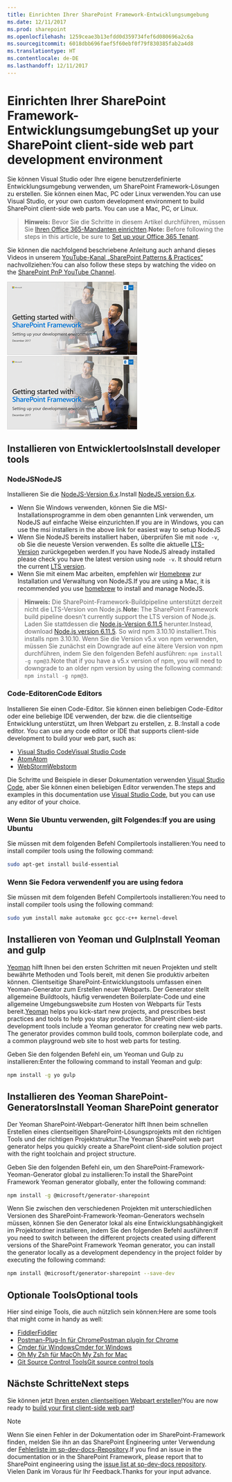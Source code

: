 ```yaml
---
title: Einrichten Ihrer SharePoint Framework-Entwicklungsumgebung
ms.date: 12/11/2017
ms.prod: sharepoint
ms.openlocfilehash: 1259ceae3b13efdd0d359734fef6d080696a2c6a
ms.sourcegitcommit: 6018dbb696faef5f60ebf0f79f830385fab2a4d8
ms.translationtype: HT
ms.contentlocale: de-DE
ms.lasthandoff: 12/11/2017
---
```

# <a name="set-up-your-sharepoint-framework-development-environment"></a><span data-ttu-id="e76de-102">Einrichten Ihrer SharePoint Framework-Entwicklungsumgebung</span><span class="sxs-lookup"><span data-stu-id="e76de-102">Set up your SharePoint client-side web part development environment</span></span>

<span data-ttu-id="e76de-p101">Sie können Visual Studio oder Ihre eigene benutzerdefinierte Entwicklungsumgebung verwenden, um SharePoint Framework-Lösungen zu erstellen. Sie können einen Mac, PC oder Linux verwenden.</span><span class="sxs-lookup"><span data-stu-id="e76de-p101">You can use Visual Studio, or your own custom development environment to build SharePoint client-side web parts. You can use a Mac, PC, or Linux.</span></span>

><span data-ttu-id="e76de-105">**Hinweis:** Bevor Sie die Schritte in diesem Artikel durchführen, müssen Sie [Ihren Office 365-Mandanten einrichten](./set-up-your-developer-tenant.md).</span><span class="sxs-lookup"><span data-stu-id="e76de-105">**Note:** Before following the steps in this article, be sure to [Set up your Office 365 Tenant](./set-up-your-developer-tenant.md).</span></span>

<span data-ttu-id="e76de-106">Sie können die nachfolgend beschriebene Anleitung auch anhand dieses Videos in unserem [YouTube-Kanal „SharePoint Patterns & Practices“](https://www.youtube.com/watch?v=WX9FL0BjE0I&list=PLR9nK3mnD-OXvSWvS2zglCzz4iplhVrKq) nachvollziehen:</span><span class="sxs-lookup"><span data-stu-id="e76de-106">You can also follow these steps by watching the video on the [SharePoint PnP YouTube Channel](https://www.youtube.com/watch?v=WX9FL0BjE0I&list=PLR9nK3mnD-OXvSWvS2zglCzz4iplhVrKq).</span></span>

<span data-ttu-id="e76de-107"><a href="https://www.youtube.com/watch?v=WX9FL0BjE0I&list=PLR9nK3mnD-OXvSWvS2zglCzz4iplhVrKq"> <img src="../images/spfx-youtube-tutorial0.png" alt="Screenshot of the YouTube video player for this tutorial" />
</a></span><span class="sxs-lookup"><span data-stu-id="e76de-107"><a href="https://www.youtube.com/watch?v=WX9FL0BjE0I&list=PLR9nK3mnD-OXvSWvS2zglCzz4iplhVrKq"> <img src="../images/spfx-youtube-tutorial0.png" alt="Screenshot of the YouTube video player for this tutorial" />
</a></span></span>

## <a name="install-developer-tools"></a><span data-ttu-id="e76de-108">Installieren von Entwicklertools</span><span class="sxs-lookup"><span data-stu-id="e76de-108">Install developer tools</span></span>

### <a name="nodejs"></a><span data-ttu-id="e76de-109">NodeJS</span><span class="sxs-lookup"><span data-stu-id="e76de-109">NodeJS</span></span>

<span data-ttu-id="e76de-110">Installieren Sie die [NodeJS-Version 6.x](https://nodejs.org/download/release/latest-v6.x/).</span><span class="sxs-lookup"><span data-stu-id="e76de-110">Install [NodeJS version 6.x](https://nodejs.org/download/release/latest-v6.x/).</span></span> 

* <span data-ttu-id="e76de-111">Wenn Sie Windows verwenden, können Sie die MSI-Installationsprogramme in dem oben genannten Link verwenden, um NodeJS auf einfache Weise einzurichten.</span><span class="sxs-lookup"><span data-stu-id="e76de-111">If you are in Windows, you can use the msi installers in the above link for easiest way to setup NodeJS</span></span>
* <span data-ttu-id="e76de-p102">Wenn Sie NodeJS bereits installiert haben, überprüfen Sie mit `node -v`, ob Sie die neueste Version verwenden. Es sollte die aktuelle [LTS-Version](https://nodejs.org/en/download/) zurückgegeben werden.</span><span class="sxs-lookup"><span data-stu-id="e76de-p102">If you have NodeJS already installed please check you have the latest version using `node -v`. It should return the current [LTS version](https://nodejs.org/en/download/).</span></span> 
* <span data-ttu-id="e76de-114">Wenn Sie mit einem Mac arbeiten, empfehlen wir [Homebrew](http://brew.sh/) zur Installation und Verwaltung von NodeJS.</span><span class="sxs-lookup"><span data-stu-id="e76de-114">If you are using a Mac, it is recommended you use [homebrew](http://brew.sh/) to install and manage NodeJS.</span></span> 

><span data-ttu-id="e76de-115">**Hinweis:** Die SharePoint-Framework-Buildpipeline unterstützt derzeit nicht die LTS-Version von Node.js.</span><span class="sxs-lookup"><span data-stu-id="e76de-115">**Note:** The SharePoint Framework build pipeline doesn't currently support the LTS version of Node.js.</span></span> <span data-ttu-id="e76de-116">Laden Sie stattdessen die [Node.js-Version 6.11.5](https://nodejs.org/download/release/latest-v6.x/) herunter.</span><span class="sxs-lookup"><span data-stu-id="e76de-116">Instead, download [Node.js version 6.11.5](https://nodejs.org/download/release/latest-v6.x/).</span></span> <span data-ttu-id="e76de-117">So wird npm 3.10.10 installiert.</span><span class="sxs-lookup"><span data-stu-id="e76de-117">This installs npm 3.10.10.</span></span> <span data-ttu-id="e76de-118">Wenn Sie die Version v5.x von npm verwenden, müssen Sie zunächst ein Downgrade auf eine ältere Version von npm durchführen, indem Sie den folgenden Befehl ausführen: `npm install -g npm@3`.</span><span class="sxs-lookup"><span data-stu-id="e76de-118">Note that if you have a v5.x version of npm, you will need to downgrade to an older npm version by using the following command: `npm install -g npm@3`.</span></span>

### <a name="code-editors"></a><span data-ttu-id="e76de-119">Code-Editoren</span><span class="sxs-lookup"><span data-stu-id="e76de-119">Code Editors</span></span>

<span data-ttu-id="e76de-p104">Installieren Sie einen Code-Editor. Sie können einen beliebigen Code-Editor oder eine beliebige IDE verwenden, der bzw. die die clientseitige Entwicklung unterstützt, um Ihren Webpart zu erstellen, z. B.:</span><span class="sxs-lookup"><span data-stu-id="e76de-p104">Install a code editor. You can use any code editor or IDE that supports client-side development to build your web part, such as:</span></span>

* <span data-ttu-id="e76de-122">[Visual Studio Code](https://code.visualstudio.com/)</span><span class="sxs-lookup"><span data-stu-id="e76de-122">[Visual Studio Code](https://code.visualstudio.com/)</span></span>
* <span data-ttu-id="e76de-123">[Atom](https://atom.io)</span><span class="sxs-lookup"><span data-stu-id="e76de-123">[Atom](https://atom.io)</span></span>
* <span data-ttu-id="e76de-124">[WebStorm](https://www.jetbrains.com/webstorm)</span><span class="sxs-lookup"><span data-stu-id="e76de-124">[Webstorm](https://www.jetbrains.com/webstorm)</span></span>

<span data-ttu-id="e76de-125">Die Schritte und Beispiele in dieser Dokumentation verwenden [Visual Studio Code](https://code.visualstudio.com/), aber Sie können einen beliebigen Editor verwenden.</span><span class="sxs-lookup"><span data-stu-id="e76de-125">The steps and examples in this documentation use [Visual Studio Code](https://code.visualstudio.com/), but you can use any editor of your choice.</span></span>

### <a name="if-you-are-using-ubuntu"></a><span data-ttu-id="e76de-126">Wenn Sie Ubuntu verwenden, gilt Folgendes:</span><span class="sxs-lookup"><span data-stu-id="e76de-126">If you are using Ubuntu</span></span>

<span data-ttu-id="e76de-127">Sie müssen mit dem folgenden Befehl Compilertools installieren:</span><span class="sxs-lookup"><span data-stu-id="e76de-127">You need to install compiler tools using the following command:</span></span>

```sh
sudo apt-get install build-essential
```

### <a name="if-you-are-using-fedora"></a><span data-ttu-id="e76de-128">Wenn Sie Fedora verwenden</span><span class="sxs-lookup"><span data-stu-id="e76de-128">If you are using fedora</span></span>

<span data-ttu-id="e76de-129">Sie müssen mit dem folgenden Befehl Compilertools installieren:</span><span class="sxs-lookup"><span data-stu-id="e76de-129">You need to install compiler tools using the following command:</span></span>

```sh
sudo yum install make automake gcc gcc-c++ kernel-devel
```

## <a name="install-yeoman-and-gulp"></a><span data-ttu-id="e76de-130">Installieren von Yeoman und Gulp</span><span class="sxs-lookup"><span data-stu-id="e76de-130">Install Yeoman and gulp</span></span>

<span data-ttu-id="e76de-p105">[Yeoman](http://yeoman.io/) hilft Ihnen bei den ersten Schritten mit neuen Projekten und stellt bewährte Methoden und Tools bereit, mit denen Sie produktiv arbeiten können. Clientseitige SharePoint-Entwicklungstools umfassen einen Yeoman-Generator zum Erstellen neuer Webparts. Der Generator stellt allgemeine Buildtools, häufig verwendeten Boilerplate-Code und eine allgemeine Umgebungswebsite zum Hosten von Webparts für Tests bereit.</span><span class="sxs-lookup"><span data-stu-id="e76de-p105">[Yeoman](http://yeoman.io/) helps you kick-start new projects, and prescribes best practices and tools to help you stay productive. SharePoint client-side development tools include a Yeoman generator for creating new web parts. The generator provides common build tools, common boilerplate code, and a common playground web site to host web parts for testing.</span></span>

<span data-ttu-id="e76de-134">Geben Sie den folgenden Befehl ein, um Yeoman und Gulp zu installieren:</span><span class="sxs-lookup"><span data-stu-id="e76de-134">Enter the following command to install Yeoman and gulp:</span></span>

```sh
npm install -g yo gulp
```

## <a name="install-yeoman-sharepoint-generator"></a><span data-ttu-id="e76de-135">Installieren des Yeoman SharePoint-Generators</span><span class="sxs-lookup"><span data-stu-id="e76de-135">Install Yeoman SharePoint generator</span></span>

<span data-ttu-id="e76de-136">Der Yeoman SharePoint-Webpart-Generator hilft Ihnen beim schnellen Erstellen eines clientseitigen SharePoint-Lösungsprojekts mit den richtigen Tools und der richtigen Projektstruktur.</span><span class="sxs-lookup"><span data-stu-id="e76de-136">The Yeoman SharePoint web part generator helps you quickly create a SharePoint client-side solution project with the right toolchain and project structure.</span></span>

<span data-ttu-id="e76de-137">Geben Sie den folgenden Befehl ein, um den SharePoint-Framework-Yeoman-Generator global zu installieren:</span><span class="sxs-lookup"><span data-stu-id="e76de-137">To install the SharePoint Framework Yeoman generator globally, enter the following command:</span></span>

```sh
npm install -g @microsoft/generator-sharepoint
```

<span data-ttu-id="e76de-138">Wenn Sie zwischen den verschiedenen Projekten mit unterschiedlichen Versionen des SharePoint-Framework-Yeoman-Generators wechseln müssen, können Sie den Generator lokal als eine Entwicklungsabhängigkeit im Projektordner installieren, indem Sie den folgenden Befehl ausführen:</span><span class="sxs-lookup"><span data-stu-id="e76de-138">If you need to switch between the different projects created using different versions of the SharePoint Framework Yeoman generator, you can install the generator locally as a development dependency in the project folder by executing the following command:</span></span>

```sh
npm install @microsoft/generator-sharepoint --save-dev
```

## <a name="optional-tools"></a><span data-ttu-id="e76de-139">Optionale Tools</span><span class="sxs-lookup"><span data-stu-id="e76de-139">Optional tools</span></span>

<span data-ttu-id="e76de-140">Hier sind einige Tools, die auch nützlich sein können:</span><span class="sxs-lookup"><span data-stu-id="e76de-140">Here are some tools that might come in handy as well:</span></span>

* <span data-ttu-id="e76de-141">[Fiddler](http://www.telerik.com/fiddler)</span><span class="sxs-lookup"><span data-stu-id="e76de-141">[Fiddler](http://www.telerik.com/fiddler)</span></span>
* <span data-ttu-id="e76de-142">[Postman-Plug-In für Chrome](https://www.getpostman.com/docs/introduction)</span><span class="sxs-lookup"><span data-stu-id="e76de-142">[Postman plugin for Chrome](https://www.getpostman.com/docs/introduction)</span></span>
* <span data-ttu-id="e76de-143">[Cmder für Windows](http://cmder.net/)</span><span class="sxs-lookup"><span data-stu-id="e76de-143">[Cmder for Windows](http://cmder.net/)</span></span>
* <span data-ttu-id="e76de-144">[Oh My Zsh für Mac](http://ohmyz.sh/)</span><span class="sxs-lookup"><span data-stu-id="e76de-144">[Oh My Zsh for Mac](http://ohmyz.sh/)</span></span>
* <span data-ttu-id="e76de-145">[Git Source Control Tools](https://git-scm.com/)</span><span class="sxs-lookup"><span data-stu-id="e76de-145">[Git source control tools](https://git-scm.com/)</span></span>

## <a name="next-steps"></a><span data-ttu-id="e76de-146">Nächste Schritte</span><span class="sxs-lookup"><span data-stu-id="e76de-146">Next steps</span></span>

<span data-ttu-id="e76de-147">Sie können jetzt [Ihren ersten clientseitigen Webpart erstellen](web-parts/get-started/build-a-hello-world-web-part.md)!</span><span class="sxs-lookup"><span data-stu-id="e76de-147">You are now ready to [build your first client-side web part](web-parts/get-started/build-a-hello-world-web-part.md)!</span></span>

> [!NOTE]
> <span data-ttu-id="e76de-148">Wenn Sie einen Fehler in der Dokumentation oder im SharePoint-Framework finden, melden Sie ihn an das SharePoint Engineering unter Verwendung der [Fehlerliste im sp-dev-docs-Repository](https://github.com/SharePoint/sp-dev-docs/issues).</span><span class="sxs-lookup"><span data-stu-id="e76de-148">If you find an issue in the documentation or in the SharePoint Framework, please report that to SharePoint engineering using the [issue list at sp-dev-docs repository](https://github.com/SharePoint/sp-dev-docs/issues).</span></span> <span data-ttu-id="e76de-149">Vielen Dank im Voraus für Ihr Feedback.</span><span class="sxs-lookup"><span data-stu-id="e76de-149">Thanks for your input advance.</span></span>
